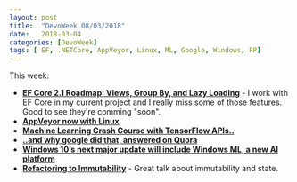 ```yaml
---
layout: post
title:  "DevoWeek 08/03/2018"
date:   2018-03-04
categories: [DevoWeek]
tags: [ EF, .NETCore, AppVeyor, Linux, ML, Google, Windows, FP]
---
```


This week:

* **[EF Core 2.1 Roadmap: Views, Group By, and Lazy Loading](https://www.infoq.com/news/2018/02/EF-Core-2.1-Road-Map)** - I work with EF Core in my current project and I really miss some of those features. Good to see they're comming "soon".
* **[AppVeyor now with Linux](https://www.appveyor.com/docs/getting-started-with-appveyor-for-linux/)**
* **[Machine Learning Crash Course with TensorFlow APIs..](https://developers.google.com/machine-learning/crash-course/)**
* **[..and why google did that, answered on Quora](https://www.quora.com/Why-did-Google-release-their-machine-learning-crash-course/answer/Carlos-Matias-La-Borde?share=00711d71&srid=HRQ4)**
* **[Windows 10’s next major update will include Windows ML, a new AI platform](https://www.theverge.com/2018/3/7/17089860/microsoft-windows-ml-windows-10-ai-platform)**
* **[Refactoring to Immutability](https://www.youtube.com/watch?v=APUCMSPiNh4)** - Great talk about immutability and state.
